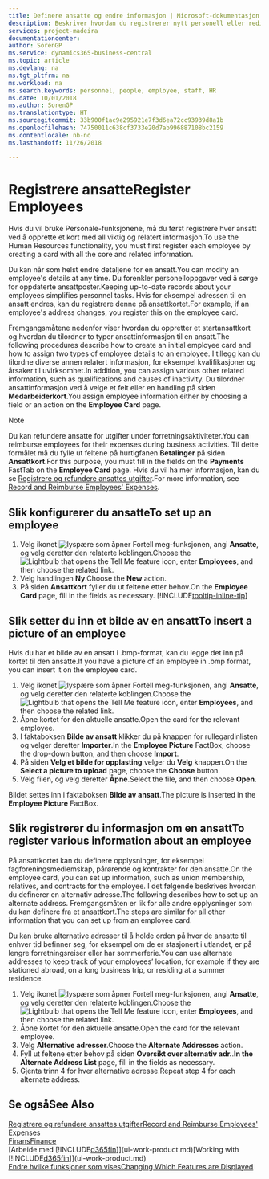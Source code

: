 ```yaml
---
title: Definere ansatte og endre informasjon | Microsoft-dokumentasjon
description: Beskriver hvordan du registrerer nytt personell eller redigerer informasjon om eksisterende ansatte.
services: project-madeira
documentationcenter: 
author: SorenGP
ms.service: dynamics365-business-central
ms.topic: article
ms.devlang: na
ms.tgt_pltfrm: na
ms.workload: na
ms.search.keywords: personnel, people, employee, staff, HR
ms.date: 10/01/2018
ms.author: SorenGP
ms.translationtype: HT
ms.sourcegitcommit: 33b900f1ac9e295921e7f3d6ea72cc93939d8a1b
ms.openlocfilehash: 74750011c638cf3733e20d7ab996887108bc2159
ms.contentlocale: nb-no
ms.lasthandoff: 11/26/2018

---
```

# <a name="register-employees"></a><span data-ttu-id="7d8e0-103">Registrere ansatte</span><span class="sxs-lookup"><span data-stu-id="7d8e0-103">Register Employees</span></span>
<span data-ttu-id="7d8e0-104">Hvis du vil bruke Personale-funksjonene, må du først registrere hver ansatt ved å opprette et kort med all viktig og relatert informasjon.</span><span class="sxs-lookup"><span data-stu-id="7d8e0-104">To use the Human Resources functionality, you must first register each employee by creating a card with all the core and related information.</span></span>

<span data-ttu-id="7d8e0-105">Du kan når som helst endre detaljene for en ansatt.</span><span class="sxs-lookup"><span data-stu-id="7d8e0-105">You can modify an employee's details at any time.</span></span> <span data-ttu-id="7d8e0-106">Du forenkler personelloppgaver ved å sørge for oppdaterte ansattposter.</span><span class="sxs-lookup"><span data-stu-id="7d8e0-106">Keeping up-to-date records about your employees simplifies personnel tasks.</span></span> <span data-ttu-id="7d8e0-107">Hvis for eksempel adressen til en ansatt endres, kan du registrere denne på ansattkortet.</span><span class="sxs-lookup"><span data-stu-id="7d8e0-107">For example, if an employee's address changes, you register this on the employee card.</span></span>

<span data-ttu-id="7d8e0-108">Fremgangsmåtene nedenfor viser hvordan du oppretter et startansattkort og hvordan du tilordner to typer ansattinformasjon til en ansatt.</span><span class="sxs-lookup"><span data-stu-id="7d8e0-108">The following procedures describe how to create an initial employee card and how to assign two types of employee details to an employee.</span></span> <span data-ttu-id="7d8e0-109">I tillegg kan du tilordne diverse annen relatert informasjon, for eksempel kvalifikasjoner og årsaker til uvirksomhet.</span><span class="sxs-lookup"><span data-stu-id="7d8e0-109">In addition, you can assign various other related information, such as qualifications and causes of inactivity.</span></span> <span data-ttu-id="7d8e0-110">Du tilordner ansattinformasjon ved å velge et felt eller en handling på siden **Medarbeiderkort**.</span><span class="sxs-lookup"><span data-stu-id="7d8e0-110">You assign employee information either by choosing a field or an action on the **Employee Card** page.</span></span>

> [!NOTE]  
> <span data-ttu-id="7d8e0-111">Du kan refundere ansatte for utgifter under forretningsaktiviteter.</span><span class="sxs-lookup"><span data-stu-id="7d8e0-111">You can reimburse employees for their expenses during business activities.</span></span> <span data-ttu-id="7d8e0-112">Til dette formålet må du fylle ut feltene på hurtigfanen **Betalinger** på siden **Ansattkort**.</span><span class="sxs-lookup"><span data-stu-id="7d8e0-112">For this purpose, you must fill in the fields on the **Payments** FastTab on the **Employee Card** page.</span></span> <span data-ttu-id="7d8e0-113">Hvis du vil ha mer informasjon, kan du se [Registrere og refundere ansattes utgifter](finance-how-record-reimburse-employee-expenses.md).</span><span class="sxs-lookup"><span data-stu-id="7d8e0-113">For more information, see [Record and Reimburse Employees' Expenses](finance-how-record-reimburse-employee-expenses.md).</span></span>

## <a name="to-set-up-an-employee"></a><span data-ttu-id="7d8e0-114">Slik konfigurerer du ansatte</span><span class="sxs-lookup"><span data-stu-id="7d8e0-114">To set up an employee</span></span>
1. <span data-ttu-id="7d8e0-115">Velg ikonet ![lyspære som åpner Fortell meg-funksjonen](media/ui-search/search_small.png "Fortell hva du vil gjøre"), angi **Ansatte**, og velg deretter den relaterte koblingen.</span><span class="sxs-lookup"><span data-stu-id="7d8e0-115">Choose the ![Lightbulb that opens the Tell Me feature](media/ui-search/search_small.png "Tell me what you want to do") icon, enter **Employees**, and then choose the related link.</span></span>
2. <span data-ttu-id="7d8e0-116">Velg handlingen **Ny**.</span><span class="sxs-lookup"><span data-stu-id="7d8e0-116">Choose the **New** action.</span></span>
3. <span data-ttu-id="7d8e0-117">På siden **Ansattkort** fyller du ut feltene etter behov.</span><span class="sxs-lookup"><span data-stu-id="7d8e0-117">On the **Employee Card** page, fill in the fields as necessary.</span></span> [!INCLUDE[tooltip-inline-tip](includes/tooltip-inline-tip_md.md)]

## <a name="to-insert-a-picture-of-an-employee"></a><span data-ttu-id="7d8e0-118">Slik setter du inn et bilde av en ansatt</span><span class="sxs-lookup"><span data-stu-id="7d8e0-118">To insert a picture of an employee</span></span>
<span data-ttu-id="7d8e0-119">Hvis du har et bilde av en ansatt i .bmp-format, kan du legge det inn på kortet til den ansatte.</span><span class="sxs-lookup"><span data-stu-id="7d8e0-119">If you have a picture of an employee in .bmp format, you can insert it on the employee card.</span></span>

1. <span data-ttu-id="7d8e0-120">Velg ikonet ![lyspære som åpner Fortell meg-funksjonen](media/ui-search/search_small.png "Fortell hva du vil gjøre"), angi **Ansatte**, og velg deretter den relaterte koblingen.</span><span class="sxs-lookup"><span data-stu-id="7d8e0-120">Choose the ![Lightbulb that opens the Tell Me feature](media/ui-search/search_small.png "Tell me what you want to do") icon, enter **Employees**, and then choose the related link.</span></span>
2. <span data-ttu-id="7d8e0-121">Åpne kortet for den aktuelle ansatte.</span><span class="sxs-lookup"><span data-stu-id="7d8e0-121">Open the card for the relevant employee.</span></span>
3. <span data-ttu-id="7d8e0-122">I faktaboksen **Bilde av ansatt** klikker du på knappen for rullegardinlisten og velger deretter **Importer**.</span><span class="sxs-lookup"><span data-stu-id="7d8e0-122">In the **Employee Picture** FactBox, choose the drop-down button, and then choose **Import**.</span></span>
4. <span data-ttu-id="7d8e0-123">På siden **Velg et bilde for opplasting** velger du **Velg** knappen.</span><span class="sxs-lookup"><span data-stu-id="7d8e0-123">On the **Select a picture to upload** page, choose the **Choose** button.</span></span>
5. <span data-ttu-id="7d8e0-124">Velg filen, og velg deretter **Åpne**.</span><span class="sxs-lookup"><span data-stu-id="7d8e0-124">Select the file, and then choose **Open**.</span></span>

<span data-ttu-id="7d8e0-125">Bildet settes inn i faktaboksen **Bilde av ansatt**.</span><span class="sxs-lookup"><span data-stu-id="7d8e0-125">The picture is inserted in the **Employee Picture** FactBox.</span></span>

## <a name="to-register-various-information-about-an-employee"></a><span data-ttu-id="7d8e0-126">Slik registrerer du informasjon om en ansatt</span><span class="sxs-lookup"><span data-stu-id="7d8e0-126">To register various information about an employee</span></span>
<span data-ttu-id="7d8e0-127">På ansattkortet kan du definere opplysninger, for eksempel fagforeningsmedlemskap, pårørende og kontrakter for den ansatte.</span><span class="sxs-lookup"><span data-stu-id="7d8e0-127">On the employee card, you can set up information, such as union membership, relatives, and contracts for the employee.</span></span> <span data-ttu-id="7d8e0-128">I det følgende beskrives hvordan du definerer en alternativ adresse.</span><span class="sxs-lookup"><span data-stu-id="7d8e0-128">The following describes how to set up an alternate address.</span></span> <span data-ttu-id="7d8e0-129">Fremgangsmåten er lik for alle andre opplysninger som du kan definere fra et ansattkort.</span><span class="sxs-lookup"><span data-stu-id="7d8e0-129">The steps are similar for all other information that you can set up from an employee card.</span></span>

<span data-ttu-id="7d8e0-130">Du kan bruke alternative adresser til å holde orden på hvor de ansatte til enhver tid befinner seg, for eksempel om de er stasjonert i utlandet, er på lengre forretningsreiser eller har sommerferie.</span><span class="sxs-lookup"><span data-stu-id="7d8e0-130">You can use alternate addresses to keep track of your employees’ location, for example if they are stationed abroad, on a long business trip, or residing at a summer residence.</span></span>

1. <span data-ttu-id="7d8e0-131">Velg ikonet ![lyspære som åpner Fortell meg-funksjonen](media/ui-search/search_small.png "Fortell hva du vil gjøre"), angi **Ansatte**, og velg deretter den relaterte koblingen.</span><span class="sxs-lookup"><span data-stu-id="7d8e0-131">Choose the ![Lightbulb that opens the Tell Me feature](media/ui-search/search_small.png "Tell me what you want to do") icon, enter **Employees**, and then choose the related link.</span></span>
2. <span data-ttu-id="7d8e0-132">Åpne kortet for den aktuelle ansatte.</span><span class="sxs-lookup"><span data-stu-id="7d8e0-132">Open the card for the relevant employee.</span></span>
3. <span data-ttu-id="7d8e0-133">Velg **Alternative adresser**.</span><span class="sxs-lookup"><span data-stu-id="7d8e0-133">Choose the **Alternate Addresses** action.</span></span>
4. <span data-ttu-id="7d8e0-134">Fyll ut feltene etter behov på siden **Oversikt over alternativ adr.**.</span><span class="sxs-lookup"><span data-stu-id="7d8e0-134">**In the Alternate Address List** page, fill in the fields as necessary.</span></span>
5. <span data-ttu-id="7d8e0-135">Gjenta trinn 4 for hver alternative adresse.</span><span class="sxs-lookup"><span data-stu-id="7d8e0-135">Repeat step 4 for each alternate address.</span></span>

## <a name="see-also"></a><span data-ttu-id="7d8e0-136">Se også</span><span class="sxs-lookup"><span data-stu-id="7d8e0-136">See Also</span></span>
[<span data-ttu-id="7d8e0-137">Registrere og refundere ansattes utgifter</span><span class="sxs-lookup"><span data-stu-id="7d8e0-137">Record and Reimburse Employees' Expenses</span></span>](finance-how-record-reimburse-employee-expenses.md)  
[<span data-ttu-id="7d8e0-138">Finans</span><span class="sxs-lookup"><span data-stu-id="7d8e0-138">Finance</span></span>](finance.md)  
<span data-ttu-id="7d8e0-139">[Arbeide med [!INCLUDE[d365fin](includes/d365fin_md.md)]](ui-work-product.md)</span><span class="sxs-lookup"><span data-stu-id="7d8e0-139">[Working with [!INCLUDE[d365fin](includes/d365fin_md.md)]](ui-work-product.md)</span></span>  
[<span data-ttu-id="7d8e0-140">Endre hvilke funksjoner som vises</span><span class="sxs-lookup"><span data-stu-id="7d8e0-140">Changing Which Features are Displayed</span></span>](ui-experiences.md)


